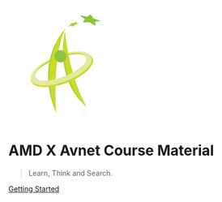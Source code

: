 ![logo](./HKAGE_logo.png)
<!-- ![logo](Semtron logo Gery.svg) -->

<!-- # **Competiton Material** -->

# **AMD X Avnet Course Material**

> Learn, Think and Search.

[Getting Started](introduction/)



